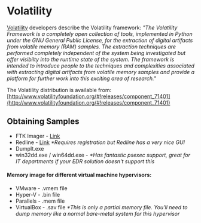 # Volatility

[Volatility](https://github.com/volatilityfoundation/volatility) developers describe the Volatility framework: *"The Volatility Framework is a completely open collection of tools, implemented in Python under the GNU General Public License, for the extraction of digital artifacts from volatile memory (RAM) samples. The extraction techniques are performed completely independent of the system being investigated but offer visibilty into the runtime state of the system. The framework is intended to introduce people to the techniques and complexities associated with extracting digital artifacts from volatile memory samples and provide a platform for further work into
this exciting area of research."*

The Volatility distribution is available from: [http://www.volatilityfoundation.org/#!releases/component_71401](http://www.volatilityfoundation.org/#!releases/component_71401)

## Obtaining Samples

-   FTK Imager - [Link](https://accessdata.com/product-download/ftk-imager-version-4-2-0)
-   Redline - [Link](https://www.fireeye.com/services/freeware/redline.html) _*Requires registration but Redline has a very nice GUI_
-   DumpIt.exe
-   win32dd.exe / win64dd.exe - _*Has fantastic psexec support, great for IT departments if your EDR solution doesn't support this_
  
#### Memory image for different virtual machine hypervisors:

-   VMware - .vmem file
-   Hyper-V - .bin file
-   Parallels - .mem file
-   VirtualBox - .sav file _*This is only a partial memory file. You'll need to dump memory like a normal bare-metal system for this hypervisor_